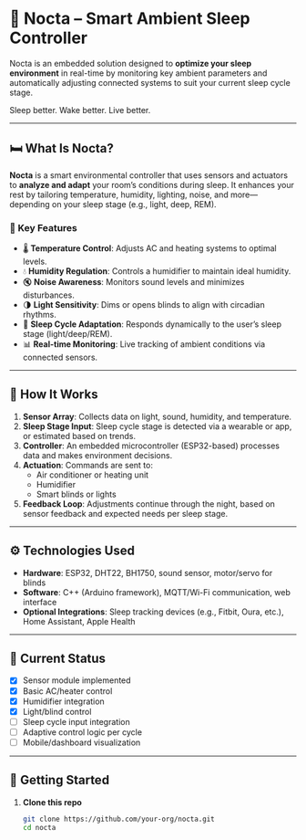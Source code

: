 # 🌙 Nocta – Smart Ambient Sleep Controller

Nocta is an embedded solution designed to **optimize your sleep environment** in real-time by monitoring key ambient parameters and automatically adjusting connected systems to suit your current sleep cycle stage.

Sleep better. Wake better. Live better.

---

## 🛏️ What Is Nocta?

**Nocta** is a smart environmental controller that uses sensors and actuators to **analyze and adapt** your room’s conditions during sleep. It enhances your rest by tailoring temperature, humidity, lighting, noise, and more—depending on your sleep stage (e.g., light, deep, REM).

### 🎯 Key Features

- 🌡️ **Temperature Control**: Adjusts AC and heating systems to optimal levels.
- 💧 **Humidity Regulation**: Controls a humidifier to maintain ideal humidity.
- 🔇 **Noise Awareness**: Monitors sound levels and minimizes disturbances.
- 🌗 **Light Sensitivity**: Dims or opens blinds to align with circadian rhythms.
- 🧠 **Sleep Cycle Adaptation**: Responds dynamically to the user’s sleep stage (light/deep/REM).
- 📊 **Real-time Monitoring**: Live tracking of ambient conditions via connected sensors.

---

## 🧠 How It Works

1. **Sensor Array**: Collects data on light, sound, humidity, and temperature.
2. **Sleep Stage Input**: Sleep cycle stage is detected via a wearable or app, or estimated based on trends.
3. **Controller**: An embedded microcontroller (ESP32-based) processes data and makes environment decisions.
4. **Actuation**: Commands are sent to:
   - Air conditioner or heating unit
   - Humidifier
   - Smart blinds or lights
5. **Feedback Loop**: Adjustments continue through the night, based on sensor feedback and expected needs per sleep stage.

---

## ⚙️ Technologies Used

- **Hardware**: ESP32, DHT22, BH1750, sound sensor, motor/servo for blinds
- **Software**: C++ (Arduino framework), MQTT/Wi-Fi communication, web interface
- **Optional Integrations**: Sleep tracking devices (e.g., Fitbit, Oura, etc.), Home Assistant, Apple Health

---

## 🧪 Current Status

- [x] Sensor module implemented  
- [x] Basic AC/heater control  
- [x] Humidifier integration  
- [x] Light/blind control  
- [ ] Sleep cycle input integration  
- [ ] Adaptive control logic per cycle  
- [ ] Mobile/dashboard visualization  

---

## 🚀 Getting Started

1. **Clone this repo**
   ```bash
   git clone https://github.com/your-org/nocta.git
   cd nocta
